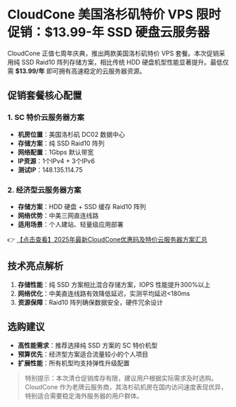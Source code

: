 # CloudCone 美国洛杉矶特价 VPS 限时促销：$13.99-年 SSD 硬盘云服务器

CloudCone 正值七周年庆典，推出两款美国洛杉矶特价 VPS 套餐。本次促销采用纯 SSD Raid10 阵列存储方案，相比传统 HDD 硬盘机型性能显著提升。最低仅需 **$13.99/年** 即可拥有高速稳定的云服务器资源。

## 促销套餐核心配置

### 1. SC 特价云服务器方案
- **机房位置**：美国洛杉矶 DC02 数据中心
- **存储方案**：纯 SSD Raid10 阵列
- **网络配置**：1Gbps 默认带宽
- **IP资源**：1个IPv4 + 3个IPv6
- **测试IP**：148.135.114.75

### 2. 经济型云服务器方案
- **存储方案**：HDD 硬盘 + SSD 缓存 Raid10 阵列
- **网络优势**：中美三网直连线路
- **适用场景**：个人建站、轻量级应用部署

👉 [【点击查看】2025年最新CloudCone优惠码及特价云服务器方案汇总](https://bit.ly/Cloudcone)

## 技术亮点解析
1. **存储性能**：纯 SSD 方案相比混合存储方案，IOPS 性能提升300%以上
2. **网络优化**：中美直连线路有效降低延迟，实测平均延迟<180ms
3. **资源保障**：Raid10 阵列确保数据安全，硬件冗余设计

## 选购建议
- **高性能需求**：推荐选择纯 SSD 方案的 SC 特价机型
- **预算优先**：经济型方案适合流量较小的个人项目
- **扩展性能**：所有机型均支持弹性升级配置

> 特别提示：本次清仓促销库存有限，建议用户根据实际需求及时选购。CloudCone 作为老牌云服务商，其洛杉矶机房在国内访问速度表现优异，特别适合需要稳定海外服务器的用户群体。